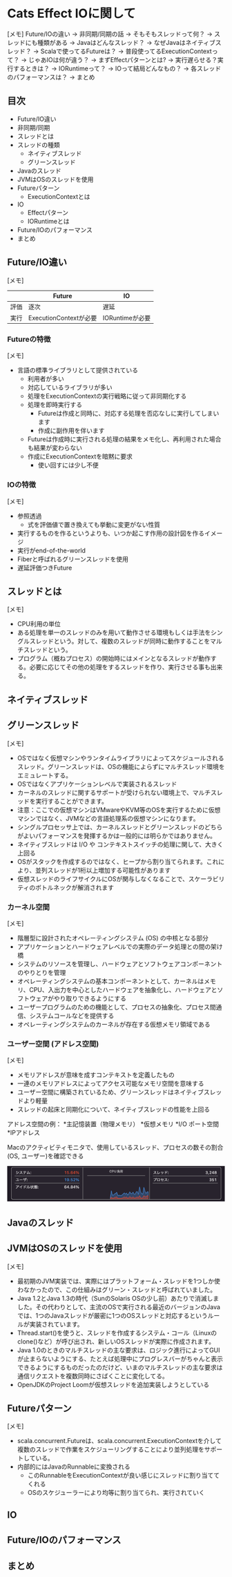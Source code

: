 # Cats Effect IOに関して

[メモ]
Future/IOの違い -> 非同期/同期の話 -> そもそもスレッドって何？ -> スレッドにも種類がある -> Javaはどんなスレッド？ -> なぜJavaはネイティブスレッド？
-> Scalaで使ってるFutureは？ -> 普段使ってるExecutionContextって？ -> じゃあIOは何が違う？ -> まずEffectパターンとは? -> 実行遅らせる？実行するときは？
-> IORuntimeって？ -> IOって結局どんなもの？ -> 各スレッドのパフォーマンスは？ -> まとめ

## 目次
- Future/IO違い
- 非同期/同期
- スレッドとは
- スレッドの種類
  - ネイティブスレッド
  - グリーンスレッド
- Javaのスレッド
- JVMはOSのスレッドを使用
- Futureパターン
  - ExecutionContextとは
- IO
  - Effectパターン
  - IORuntimeとは
- Future/IOのパフォーマンス
- まとめ

## Future/IO違い

[メモ]

|      | Future | IO  |
|------|--------|-----|
| 評価   | 逐次     | 遅延  |
| 実行   | ExecutionContextが必要 | IORuntimeが必要 |

### Futureの特徴
[メモ]
- 言語の標準ライブラリとして提供されている
  - 利用者が多い
  - 対応しているライブラリが多い
  - 処理をExecutionContextの実行戦略に従って非同期化する
  - 処理を即時実行する
    - Futureは作成と同時に、対応する処理を否応なしに実行してしまいます
    - 作成に副作用を伴います
  - Futureは作成時に実行される処理の結果をメモ化し、再利用された場合も結果が変わらない
  - 作成にExecutionContextを暗黙に要求
    - 使い回すには少し不便


### IOの特徴
[メモ]
- 参照透過
  - 式を評価値で置き換えても挙動に変更がない性質
- 実行するものを作るというよりも、いつか起こす作用の設計図を作るイメージ
- 実行がend-of-the-world
- Fiberと呼ばれるグリーンスレッドを使用
- 遅延評価つきFuture

## スレッドとは
[メモ]
- CPU利用の単位
- ある処理を単一のスレッドのみを用いて動作させる環境もしくは手法をシングルスレッドという。対して、複数のスレッドが同時に動作することをマルチスレッドという。
- プログラム（概ねプロセス）の開始時にはメインとなるスレッドが動作する。必要に応じてその他の処理をするスレッドを作り、実行させる事も出来る。

## ネイティブスレッド
## グリーンスレッド

[メモ]
- OSではなく仮想マシンやランタイムライブラリによってスケジュールされるスレッド。グリーンスレッドは、OSの機能によらずにマルチスレッド環境をエミュレートする。
- OSではなくアプリケーションレベルで実装されるスレッド
- カーネルのスレッドに関するサポートが受けられない環境上で、マルチスレッドを実行することができます。
- 注意：ここでの仮想マシンはVMwareやKVM等のOSを実行するために仮想マシンではなく、JVMなどの言語処理系の仮想マシンになります。
- シングルプロセッサ上では、カーネルスレッドとグリーンスレッドのどちらがよいパフォーマンスを発揮するかは一般的には明らかではありません。
- ネイティブスレッドは I/O や コンテキストスイッチの処理に関して、大きく上回る
- OSがスタックを作成するのではなく、ヒープから割り当てられます。これにより、並列スレッドが1桁以上増加する可能性があります
- 仮想スレッドのライフサイクルにOSが関与しなくなることで、スケーラビリティのボトルネックが解消されます

### カーネル空間
[メモ]
- 階層型に設計されたオペレーティングシステム (OS) の中核となる部分
- アプリケーションとハードウェアレベルでの実際のデータ処理との間の架け橋
- システムのリソースを管理し、ハードウェアとソフトウェアコンポーネントのやりとりを管理
- オペレーティングシステムの基本コンポーネントとして、カーネルはメモリ、CPU、入出力を中心としたハードウェアを抽象化し、ハードウェアとソフトウェアがやり取りできるようにする
- ユーザープログラムのための機能として、プロセスの抽象化、プロセス間通信、システムコールなどを提供する
- オペレーティングシステムのカーネルが存在する仮想メモリ領域である

### ユーザー空間 (アドレス空間)
[メモ]
- メモリアドレスが意味を成すコンテキストを定義したもの
- 一連のメモリアドレスによってアクセス可能なメモリ空間を意味する
- ユーザー空間に構築されているため、グリーンスレッドはネイティブスレッドより軽量
- スレッドの起床と同期化について、ネイティブスレッドの性能を上回る

アドレス空間の例：
*主記憶装置（物理メモリ）
*仮想メモリ
*I/O ポート空間
*IPアドレス

Macのアクティビティモニタで、使用しているスレッド、プロセスの数その割合(OS, ユーザー)を確認できる

![](Thread.png)

## Javaのスレッド

## JVMはOSのスレッドを使用
[メモ]
- 最初期のJVM実装では、実際にはプラットフォーム・スレッドを1つしか使わなかったので、この仕組みはグリーン・スレッドと呼ばれていました。
- Java 1.2とJava 1.3の時代（SunのSolaris OSの少し前）あたりで消滅しました。その代わりとして、主流のOSで実行される最近のバージョンのJavaでは、1つのJavaスレッドが厳密に1つのOSスレッドと対応するというルールが実装されています。
- Thread.start()を使うと、スレッドを作成するシステム・コール（Linuxのclone()など）が呼び出され、新しいOSスレッドが実際に作成されます。
- Java 1.0のときのマルチスレッドの主な要求は、ロジック進行によってGUIが止まらないようにする、たとえば処理中にプログレスバーがちゃんと表示できるようにするものだったのだけど、いまのマルチスレッドの主な要求は通信リクエストを複数同時にさばくことに変化してる。
- OpenJDKのProject Loomが仮想スレッドを追加実装しようとしている

## Futureパターン

[メモ]
- scala.concurrent.Futureは、scala.concurrent.ExecutionContextを介して複数のスレッドで作業をスケジューリングすることにより並列処理をサポートしている。
- 内部的にはJavaのRunnableに変換される
  - このRunnableをExecutionContextが良い感じにスレッドに割り当ててくれる
  - OSのスケジューラーにより均等に割り当てられ、実行されていく

## IO
## Future/IOのパフォーマンス
## まとめ